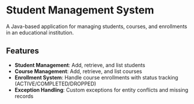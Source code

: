 # Student Management System

A Java-based application for managing students, courses, and enrollments in an educational institution.

## Features
- **Student Management**: Add, retrieve, and list students
- **Course Management**: Add, retrieve, and list courses  
- **Enrollment System**: Handle course enrollments with status tracking (ACTIVE/COMPLETED/DROPPED)
- **Exception Handling**: Custom exceptions for entity conflicts and missing records
